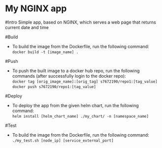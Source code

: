 # My NGINX app

#Intro
Simple app, based on NGINX, which serves a web page that returns current date and time

#Build
* To build the image from the Dockerfile, run the following command:\
  ```docker build -t [image_name] .```

#Push 
* To push the built image to a docker hub repo, run the following commands (after successfully login to the docker repo):\
  ```docker tag [orig_image_name]:[orig_tag] s7672190/repo1:[tag_value]```\
  ```docker push s7672190/repo1:[tag_value]```

#Deploy 
* To deploy the app from the given helm chart, run the following command:\
  ```helm install [helm_chart_name] ./my_chart/ -n [namespace_name]```

#Test
* To build the image from the Dockerfile, run the following command:\
  ```./my_test.sh [node_ip] [service_external_port]```
